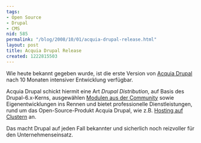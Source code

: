 ```yaml
---
tags:
- Open Source
- Drupal
- CMS
nid: 585
permalink: "/blog/2008/10/01/acquia-drupal-release.html"
layout: post
title: Acquia Drupal Release
created: 1222815503
---
```

<p>Wie heute bekannt gegeben wurde, ist die erste Version von <a href="http://acquia.com/">Acquia Drupal</a> nach 10 Monaten intensiver Entwicklung verfügbar.</p>
<p>Acquia Drupal schickt hiermit eine Art <i>Drupal Distribution</i>, auf Basis des Drupal-6.x-Kerns, ausgewählen <a href="http://acquia.com/products-services/acquia-drupal-modules">Modulen  aus der Community</a> sowie Eigenentwicklungen ins Rennen und bietet professionelle Dienstleistungen, rund um das Open-Source-Produkt Acquia Drupal, wie z.B. <a href="https://acquia.com/product-matrix">Hosting auf Clustern</a> an.</p>
<p>Das macht Drupal auf jeden Fall bekannter und sicherlich noch reizvoller für den Unternehmenseinsatz.</p><!--break-->
